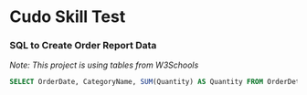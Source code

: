 # Cudo Skill Test

### SQL to Create Order Report Data
*Note: This project is using tables from W3Schools*
```sql
SELECT OrderDate, CategoryName, SUM(Quantity) AS Quantity FROM OrderDetails JOIN Orders ON OrderDetails.OrderID = Orders.OrderID JOIN Products ON OrderDetails.ProductID = Products.ProductID JOIN Categories ON Products.CategoryID = Categories.CategoryID GROUP BY OrderDate, CategoryName ORDER BY OrderDate ASC;
```
